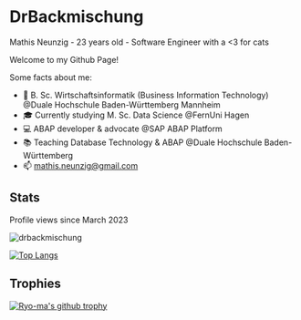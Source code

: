 # DrBackmischung 

Mathis Neunzig - 23 years old - Software Engineer with a <3 for cats

Welcome to my Github Page!

Some facts about me:

- 🔭 B. Sc. Wirtschaftsinformatik (Business Information Technology) @Duale Hochschule Baden-Württemberg Mannheim
- 🎓 Currently studying M. Sc. Data Science @FernUni Hagen
- 💻 ABAP developer & advocate @SAP ABAP Platform
- 📚 Teaching Database Technology & ABAP @Duale Hochschule Baden-Württemberg
- 📫 mathis.neunzig@gmail.com

## Stats

<!--
**DrBackmischung/DrBackmischung** is a ✨ _special_ ✨ repository because its `README.md` (this file) appears on your GitHub profile.

Here are some ideas to get you started:

-->
Profile views since March 2023

<img src="https://komarev.com/ghpvc/?username=drbackmischung&label=Profile%20views&color=0e75b6&style=flat" alt="drbackmischung" />

[![Top Langs](https://github-readme-stats.vercel.app/api/top-langs/?username=DrBackmischung&langs_count=10)](https://github.com/anuraghazra/github-readme-stats)

## Trophies
[![Ryo-ma's github trophy](https://github-profile-trophy.vercel.app/?username=DrBackmischung&row=1)](https://github.com/ryo-ma/github-profile-trophy)
